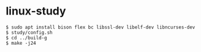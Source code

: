 # linux-study

```
$ sudo apt install bison flex bc libssl-dev libelf-dev libncurses-dev
$ study/config.sh
$ cd ../build-g
$ make -j24
```
